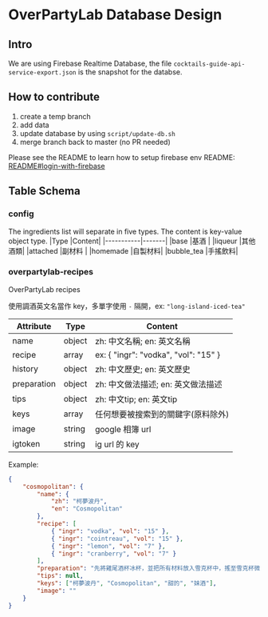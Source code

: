 # OverPartyLab Database Design

## Intro

We are using Firebase Realtime Database, the file ```cocktails-guide-api-service-export.json``` is the snapshot for the databse.

## How to contribute
1. create a temp branch
2. add data
3. update database by using ```script/update-db.sh```
4. merge branch back to master (no PR needed)

Please see the README to learn how to setup firebase env
README: [README#login-with-firebase](../../README.md#login-with-firebase)

## Table Schema

### config

The ingredients list will separate in five types. The content is key-value object type.
|Type       |Content|
|-----------|-------|
|base       |基酒    |
|liqueur    |其他酒類|
|attached   |副材料  |
|homemade   |自製材料|
|bubble_tea |手搖飲料|

### overpartylab-recipes

OverPartyLab recipes

使用調酒英文名當作 key，多單字使用 ```-``` 隔開，ex: ```"long-island-iced-tea"```

|Attribute  |Type  |Content|
|-----------|------|-------|
|name       |object| zh: 中文名稱; en: 英文名稱|
|recipe     |array | ex: { "ingr": "vodka", "vol": "15" }|
|history    |object| zh: 中文歷史; en: 英文歷史|
|preparation|object| zh: 中文做法描述; en: 英文做法描述|
|tips       |object| zh: 中文tip; en: 英文tip|
|keys       |array | 任何想要被搜索到的關鍵字(原料除外)| 
|image      |string| google 相簿 url|
|igtoken    |string| ig url 的 key |

Example:
```json
{
    "cosmopolitan": {
        "name": {
            "zh": "柯夢波丹",
            "en": "Cosmopolitan"
        },
        "recipe": [
            { "ingr": "vodka", "vol": "15" },
            { "ingr": "cointreau", "vol": "15" },
            { "ingr": "lemon", "vol": "7" },
            { "ingr": "cranberry", "vol": "7" }
        ],
        "preparation": "先將雞尾酒杯冰杯，並把所有材料放入雪克杯中，搖至雪克杯微冰後，倒入雞尾酒杯中並加上裝飾。",
        "tips": null,
        "keys": ["柯夢波丹", "Cosmopolitan", "甜的", "妹酒"],
        "image": ""
    }
}
```



